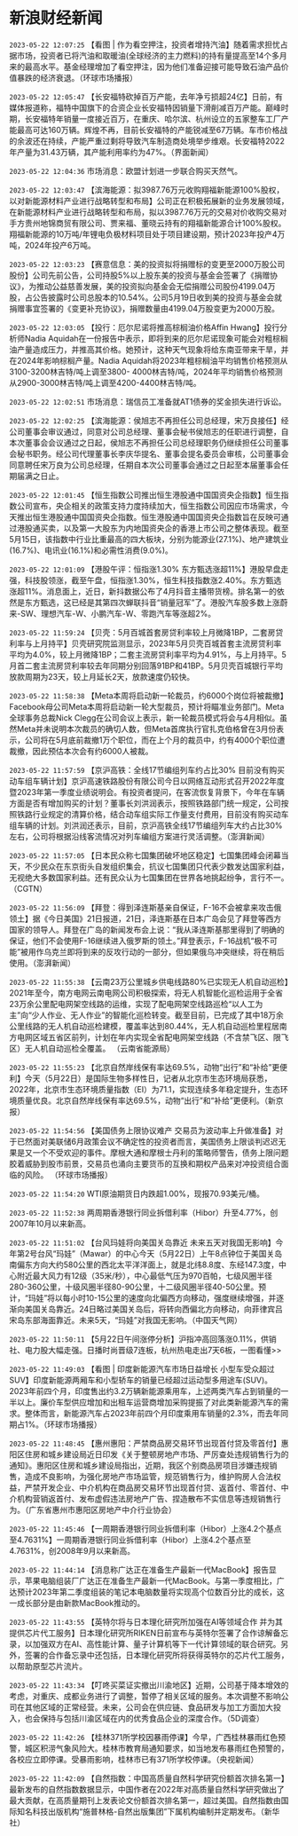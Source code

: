 # 新浪财经新闻
`2023-05-22 12:07:25` 【看图 | 作为看空押注，投资者增持汽油】随着需求担忧占据市场，投资者已将汽油和取暖油(全球经济的主力燃料)的持有量提高至14个多月来的最高水平。基金经理增加了看空押注，因为他们准备迎接可能导致石油产品价值暴跌的经济衰退。（环球市场播报）

`2023-05-22 12:05:47` 【长安福特砍掉百万产能，去年净亏损超24亿】日前，有媒体报道称，福特中国旗下的合资企业长安福特因销量下滑削减百万产能。巅峰时期，长安福特年销量一度接近百万，在重庆、哈尔滨、杭州设立的五家整车工厂产能最高可达160万辆。辉煌不再，目前长安福特的产能锐减至67万辆。车市价格战的余波还在持续，产能严重过剩将导致汽车制造商处境举步维艰。长安福特2022年产量为31.43万辆，其产能利用率约为47%。（界面新闻）

`2023-05-22 12:04:36` 市场消息：欧盟计划进一步联合购买天然气。

`2023-05-22 12:03:47` 【滨海能源：拟3987.76万元收购翔福新能源100%股权，以对新能源材料产业进行战略转型和布局】公司正在积极拓展新的业务发展领域，在新能源材料产业进行战略转型和布局，拟以3987.76万元的交易对价收购交易对手方贵州地锦商贸有限公司、贾来福、董晓云持有的翔福新能源合计100%股权。翔福新能源的10万吨/年锂电负极材料项目处于项目建设期，预计2023年投产4万吨，2024年投产6万吨。

`2023-05-22 12:03:23` 【赛意信息：美的投资拟将捐赠标的变更至2000万股公司股份】公司先前公告，公司持股5%以上股东美的投资与基金会签署了《捐赠协议》，为推动公益慈善发展，美的投资拟向基金会无偿捐赠公司股份4199.04万股，占公告披露时公司总股本的10.54%。公司5月19日收到美的投资与基金会就捐赠事宜签署的《变更补充协议》，捐赠数量由4199.04万股变更为2000万股。

`2023-05-22 12:03:05` 【投行：厄尔尼诺将推高棕榈油价格Affin Hwang】投行分析师Nadia Aquidah在一份报告中表示，即将到来的厄尔尼诺现象可能会对粗棕榈油产量造成压力，并推高其价格。她预计，这种天气现象将给东南亚带来干旱，并在2024年影响棕榈产量。Nadia Aquidah将2023年粗棕榈油平均销售价格预测从3100-3200林吉特/吨上调至3800- 4000林吉特/吨，2024年平均销售价格预测从2900-3000林吉特/吨上调至4200-4400林吉特/吨。

`2023-05-22 12:02:51` 市场消息：瑞信员工准备就AT1债券的奖金损失进行诉讼。

`2023-05-22 12:02:25` 【滨海能源：侯旭志不再担任公司总经理，宋万良接任】经公司董事会审议通过，同意对公司总经理、董事会秘书侯旭志的任职进行调整，自本次董事会会议通过之日起，侯旭志不再担任公司总经理职务仍继续担任公司董事会秘书职务。经公司代理董事长李庆华提名、董事会提名委员会审核，公司董事会同意聘任宋万良为公司总经理，任期自本次公司董事会通过之日起至本届董事会任期届满之日止。

`2023-05-22 12:01:45` 【恒生指数公司推出恒生港股通中国国资央企指数】恒生指数公司宣布，央企相关的政策支持力度持续加大，恒生指数公司因应市场需求，今天推出恒生港股通中国国资央企指数。恒生港股通中国国资央企指数旨在反映可通过港股通买卖，以及第一大股东为内地国资央企的香港上市公司之整体表现。截至5月15日，该指数中行业比重最高的四大板块，分别为能源业(27.1%)、地产建筑业(16.7%)、电讯业(16.1%)和必需性消费(9.0%)。

`2023-05-22 12:01:09` 【港股午评：恒指涨1.30% 东方甄选涨超11%】港股早盘走强，科技股领涨，截至午盘，恒指涨1.30%，恒生科技指数涨2.40%。东方甄选涨超11%。消息面上，近日，新抖数据公布了4月抖音主播带货榜。排名第一的依然是东方甄选，这已经是其第四次蝉联抖音“销量冠军”了。港股汽车股多数上涨蔚来-SW、理想汽车-W、小鹏汽车-W、零跑汽车等涨超2%。

`2023-05-22 11:59:24` 【贝壳：5月百城首套房贷利率较上月微降1BP，二套房贷利率与上月持平】贝壳研究院监测显示，2023年5月贝壳百城首套主流房贷利率平均为4.0%，较上月微降1BP；二套主流房贷利率平均为4.91%，与上月持平。5月首二套主流房贷利率较去年同期分别回落91BP和41BP。5月贝壳百城银行平均放款周期为23天，较上月延长2天，放款速度仍较快。

`2023-05-22 11:58:38` 【Meta本周将启动新一轮裁员，约6000个岗位将被裁撤】Facebook母公司Meta本周将启动新一轮大型裁员，预计将瞄准业务部门。Meta全球事务总裁Nick Clegg在公司会议上表示，新一轮裁员模式将会与4月相似。虽然Meta并未说明本次裁员的确切人数，但Meta首席执行官扎克伯格曾在3月份表示，公司将在5月底前裁撤1万个职位，而在上个月的裁员中，约有4000个职位遭裁撤，因此预估本次会有约6000人被裁。

`2023-05-22 11:57:59` 【京沪高铁：全线17节编组列车约占比30% 目前没有购买动车组车辆计划】京沪高速铁路股份有限公司今日以网络互动形式召开2022年度暨2023年第一季度业绩说明会。有投资者提问，在客流恢复背景下，今年在车辆方面是否有增加购买的计划？董事长刘洪润表示，按照铁路部门统一规定，公司按照铁路行业规定的清算价格，结合动车组实际工作量支付费用，目前没有购买动车组车辆的计划。刘洪润还表示，目前，京沪高铁全线17节编组列车大约占比30%左右，公司将根据沿线客流情况对列车编组方案进行灵活调整。（澎湃新闻）

`2023-05-22 11:57:05` 【日本民众称七国集团破坏地区稳定】七国集团峰会闭幕当天，不少民众在东京街头自发组织集会，抗议七国集团只代表少数发达国家利益，无视绝大多数国家利益。还有民众认为七国集团在世界各地挑起纷争，言行不一。（CGTN）

`2023-05-22 11:56:09` 【拜登：得到泽连斯基亲自保证，F-16不会被拿来攻击俄领土】据《今日美国》21日报道，21日，泽连斯基在日本广岛会见了拜登等西方国家的领导人。拜登在广岛的新闻发布会上说：“我从泽连斯基那里得到了明确的保证，他们不会使用F-16继续进入俄罗斯的领土。”拜登表示，F-16战机“极不可能”被用作乌克兰即将到来的反攻行动的一部分，但如果俄乌冲突继续，将在稍后使用。（澎湃新闻）

`2023-05-22 11:55:38` 【云南23万公里城乡供电线路80%已实现无人机自动巡检】2021年至今，南方电网云南电网公司积极探索，将无人机智能化巡检运用于全省23万余公里配电网架空线路的运维，实现了配电网架空线路巡检“以人工为主”向“少人作业、无人作业”的智能化巡检转变。截至目前，已完成了其中18万余公里线路的无人机自动巡检建模，覆盖率达到80.44%，无人机自动巡检里程居南方电网区域五省区前列，计划在年内实现全省配电网架空线路（不含禁飞区、限飞区）无人机自动巡检全覆盖。 （云南省能源局）

`2023-05-22 11:55:23` 【北京自然岸线保有率达69.5%，动物“出行”和“补给”更便利】今天（5月22日）是国际生物多样性日，记者从北京市生态环境局获悉，2022年，北京市生态环境质量指数（EI）为71.1，实现连续多年稳定提升，生态环境质量优良。北京自然岸线保有率达69.5%，动物“出行”和“补给”更便利。（新京报）

`2023-05-22 11:54:56` 【美国债务上限协议难产 交易员为波动率上升做准备】对于已然面对美联储6月政策会议不确定性的投资者而言，美国债务上限谈判迟迟无果是又一个不受欢迎的事件。摩根大通和摩根士丹利的策略师警告，债务上限问题胶着威胁到股市前景，交易员也涌向主要货币的互换和期权产品来对冲投资组合面临的风险。 （环球市场播报）

`2023-05-22 11:54:20` WTI原油期货日内跌超1.00%，现报70.93美元/桶。

`2023-05-22 11:52:38` 两周期香港银行同业拆借利率（Hibor）升至4.77%，创2007年10月以来新高。

`2023-05-22 11:51:02` 【台风玛娃将向美国关岛靠近 未来五天对我国无影响】今年第2号台风“玛娃”（Mawar）的中心今天（5月22日）上午8点钟位于美国关岛南偏东方向大约580公里的西北太平洋洋面上，就是北纬8.8度、东经147.3度，中心附近最大风力有12级（35米/秒），中心最低气压为970百帕，七级风圈半径280-360公里，十级风圈半径80-90公里，十二级风圈半径40-50公里。预计，“玛娃”将以每小时10-15公里的速度向北偏西方向移动，强度继续增强，并逐渐向美国关岛靠近。24日略过美国关岛后，将转向西偏北方向移动，向菲律宾吕宋岛东部海面靠近。未来5天，“玛娃”对我国无影响。（中国天气网）

`2023-05-22 11:50:11` 【5月22日午间涨停分析】沪指冲高回落涨0.11%，供销社、电力股大幅走强。日播时尚晋级7连板，杭州热电走出7天6板，一图看懂>>

`2023-05-22 11:49:03` 【看图 | 印度新能源汽车市场日益增长 小型车受众超过SUV】印度新能源两厢车和小型轿车的销量已经超过运动型多用途车(SUV)。2023年前四个月，印度售出约3.2万辆新能源乘用车，上述两类汽车占到销量的一半以上。廉价车型供应增加和出租车运营商增加采购提振了对此类新能源汽车的需求。整体而言，新能源汽车占2023年前四个月印度乘用车销量的2.3%，而去年同期占1%。（环球市场播报）

`2023-05-22 11:48:45` 【惠州惠阳：严禁商品房交易环节出现首付贷及零首付】惠阳区住房和城乡建设局近日印发《关于整顿房地产市场、严厉查处违规销售行为的通知》。惠阳区住房和城乡建设局指出，近期，我区个别商品房项目涉嫌违规销售，造成不良影响，为强化房地产市场监管，规范销售行为，维护购房人合法权益，严禁开发企业、中介机构在商品房交易环节出现首付贷、返首付、零首付、中介机构营销返首付、发布虚假违法房地产广告、捏造散布不实信息等违规销售行为。（广东省惠州市惠阳区房地产中介行业协会）

`2023-05-22 11:45:46` 【一周期香港银行同业拆借利率（Hibor）上涨4.2个基点至4.7631%】一周期香港银行同业拆借利率（Hibor）上涨4.2个基点至4.7631%，创2008年9月以来新高。

`2023-05-22 11:44:14` 【消息称广达正在准备生产最新一代MacBook】报告显示，苹果电脑组装厂广达正在准备生产最新一代MacBook。与第一季度相比，广达预计2023年第二季度组装的笔记本电脑数量将实现高个位数百分比的成长，这一成长部分是由新款MacBook推动的。

`2023-05-22 11:43:55` 【英特尔将与日本理化研究所加强在AI等领域合作 并为其提供芯片代工服务】日本理化研究所RIKEN日前宣布与英特尔签署了合作谅解备忘录，以加强双方在AI、高性能计算、量子计算机等下一代计算领域的联合研究。另外，签署的合作备忘录中还包括，日本理化研究所将获得英特尔的芯片代工服务，以帮助原型芯片流片。

`2023-05-22 11:43:34` 【叮咚买菜证实撤出川渝地区】近期，公司基于降本增效的考虑，对重庆、成都业务进行了调整，暂停了相关区域的服务。本次调整不影响公司在其他区域的正常经营。未来，公司会在供应链、食品研发与加工方面加大投入，也会保持与包括川渝区域在内的优秀食品企业的深度合作。（5D调查）

`2023-05-22 11:42:26` 【桂林371所学校因暴雨停课】今早，广西桂林暴雨红色预警，城区积涝气象风险大。桂林市教育局通知要求，如当地发布暴雨红色预警的，各校应立即停课。受暴雨影响，桂林市已有371所学校停课。（央视新闻）

`2023-05-22 11:42:09` 【自然指数：中国高质量自然科学研究份额首次排名第一】最新发布的自然指数数据显示，中国作者在2022年对高质量自然科学研究做出了最大贡献，在高质量期刊上发表论文份额首次排名第一，超过美国。自然指数由国际知名科技出版机构“施普林格-自然出版集团”下属机构编制并定期发布。（新华社）

